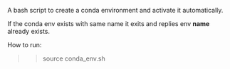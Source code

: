 A bash script to create a conda environment and activate it automatically.

If the conda env exists with same name it exits and replies env __name__ already exists.

How to run:
>> source conda_env.sh